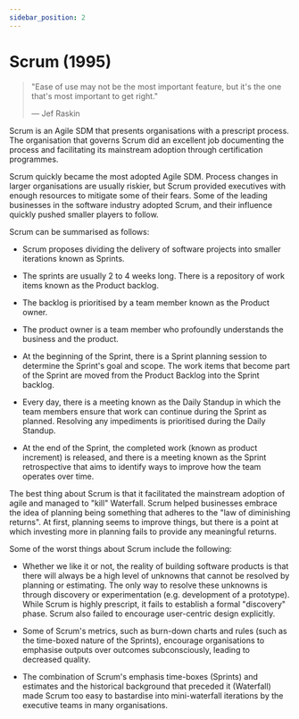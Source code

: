 ```yaml
---
sidebar_position: 2
---
```


# Scrum (1995)

> "Ease of use may not be the most important feature, but it's the one that's most important to get right."
>
> — Jef Raskin

Scrum is an Agile SDM that presents organisations with a prescript process. The organisation that governs Scrum did an excellent job documenting the process and facilitating its mainstream adoption through certification programmes. 

Scrum quickly became the most adopted Agile SDM. Process changes in larger organisations are usually riskier, but Scrum provided executives with enough resources to mitigate some of their fears. Some of the leading businesses in the software industry adopted Scrum, and their influence quickly pushed smaller players to follow.

Scrum can be summarised as follows: 

- Scrum proposes dividing the delivery of software projects into smaller iterations known as Sprints. 

- The sprints are usually 2 to 4 weeks long. There is a repository of work items known as the Product backlog. 

- The backlog is prioritised by a team member known as the Product owner. 

- The product owner is a team member who profoundly understands the business and the product.

- At the beginning of the Sprint, there is a Sprint planning session to determine the Sprint's goal and scope. The work items that become part of the Sprint are moved from the Product Backlog into the Sprint backlog.  

- Every day, there is a meeting known as the Daily Standup in which the team members ensure that work can continue during the Sprint as planned. Resolving any impediments is prioritised during the Daily Standup.

- At the end of the Sprint, the completed work (known as product increment) is released, and there is a meeting known as the Sprint retrospective that aims to identify ways to improve how the team operates over time.

The best thing about Scrum is that it facilitated the mainstream adoption of agile and managed to "kill" Waterfall. Scrum helped businesses embrace the idea of planning being something that adheres to the "law of diminishing returns". At first, planning seems to improve things, but there is a point at which investing more in planning fails to provide any meaningful returns.

Some of the worst things about Scrum include the following:

- Whether we like it or not, the reality of building software products is that there will always be a high level of unknowns that cannot be resolved by planning or estimating. The only way to resolve these unknowns is through discovery or experimentation (e.g. development of a prototype). While Scrum is highly prescript, it fails to establish a formal "discovery" phase. Scrum also failed to encourage user-centric design explicitly. 

- Some of Scrum's metrics, such as burn-down charts and rules (such as the time-boxed nature of the Sprints), encourage organisations to emphasise outputs over outcomes subconsciously, leading to decreased quality.

- The combination of Scrum's emphasis time-boxes (Sprints) and estimates and the historical background that preceded it (Waterfall) made Scrum too easy to bastardise into mini-waterfall iterations by the executive teams in many organisations.